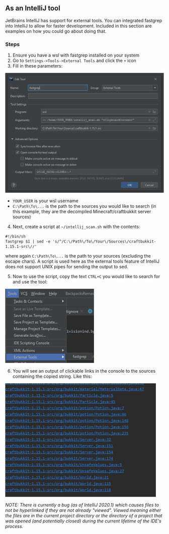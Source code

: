 As an IntelliJ tool
-------------------

JetBrains IntelliJ has support for external tools. You can integrated fastgrep
into IntelliJ to allow for faster development. Included in this section are 
examples on how you could go about doing that.

### Steps
1. Ensure you have a wsl with fastgrep installed on your system
2. Go to `Settings->Tools->External Tools` and click the `+` icon
3. Fill in these parameters:

![](external_tool_example.png)

- `YOUR_USER` is your wsl username
- `C:\Path\To\...` is the path to the sources you would like to search (in this example,
  they are the decompiled Minecraft/craftbukkit server sources)
  
4. Next, create a script at `~/intellij_scan.sh` with the contents:
```shell script
#!/bin/sh
fastgrep $1 | sed -e 's/^/C:\/Path\/To\/Your\/Sources\/craftbukkit-1.15.1-src\//'
```
where again `C:\Path\To\...` is the path to your sources (excluding the escape chars).
A script is used here as the external tools feature of IntelliJ does not support UNIX
pipes for sending the output to sed.

5. Now to use the script, copy the text `CTRL+C` you would like to search for and use the tool:

![](usage_example.png)

6. You will see an output of clickable links in the console to the sources containing the copied string.
Like this:

![](output_example.png)

_NOTE: There is currently a bug (as of IntelliJ 2020.1) which causes files to not be hyperlinked
if they are not already "viewed". Viewed meaning either the files are in the current project directory
or the directory of a project that was opened (and potentially closed) during the current lifetime of
the IDE's process._